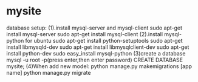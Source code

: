 # mysite
database setup:
(1).install mysql-server and mysql-client
sudo apt-get install mysql-server
sudo apt-get install mysql-client
(2).install mysql-python for ubuntu
sudo apt-get install python-setuptools
sudo apt-get install libmysqld-dev
sudo apt-get install libmysqlclient-dev
sudo apt-get install python-dev
sudo easy_install mysql-python
(3)create a database
mysql -u root -p(press enter,then enter password)
CREATE DATABASE mysite;
(4)When add new model:
python manage.py makemigrations [app name]
python manage.py migrate
